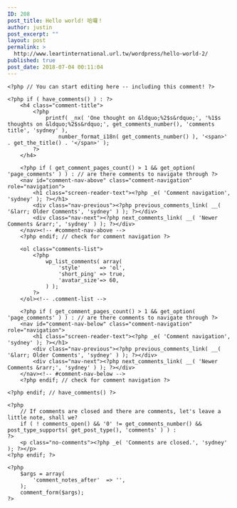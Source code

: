 ```yaml
---
ID: 208
post_title: Hello world! 哈囉！
author: justin
post_excerpt: ""
layout: post
permalink: >
  http://www.leartinternational.url.tw/wordpress/hello-world-2/
published: true
post_date: 2018-07-04 00:11:04
---
```

<?php
/**
 * The template for displaying comments.
 *
 * The area of the page that contains both current comments
 * and the comment form.
 *
 * @package Sydney
 */

/*
 * If the current post is protected by a password and
 * the visitor has not yet entered the password we will
 * return early without loading the comments.
 */
if ( post_password_required() ) {
	return;
}
?>

<div id="comments" class="comments-area">

	<?php // You can start editing here -- including this comment! ?>

	<?php if ( have_comments() ) : ?>
		<h4 class="comment-title">
			<?php
				printf( _nx( 'One thought on &ldquo;%2$s&rdquo;', '%1$s thoughts on &ldquo;%2$s&rdquo;', get_comments_number(), 'comments title', 'sydney' ),
					number_format_i18n( get_comments_number() ), '<span>' . get_the_title() . '</span>' );
			?>
		</h4>

		<?php if ( get_comment_pages_count() > 1 && get_option( 'page_comments' ) ) : // are there comments to navigate through ?>
		<nav id="comment-nav-above" class="comment-navigation" role="navigation">
			<h1 class="screen-reader-text"><?php _e( 'Comment navigation', 'sydney' ); ?></h1>
			<div class="nav-previous"><?php previous_comments_link( __( '&larr; Older Comments', 'sydney' ) ); ?></div>
			<div class="nav-next"><?php next_comments_link( __( 'Newer Comments &rarr;', 'sydney' ) ); ?></div>
		</nav><!-- #comment-nav-above -->
		<?php endif; // check for comment navigation ?>

		<ol class="comments-list">
			<?php
				wp_list_comments( array(
					'style'      => 'ol',
					'short_ping' => true,
					'avatar_size'=> 60,
				) );
			?>
		</ol><!-- .comment-list -->

		<?php if ( get_comment_pages_count() > 1 && get_option( 'page_comments' ) ) : // are there comments to navigate through ?>
		<nav id="comment-nav-below" class="comment-navigation" role="navigation">
			<h1 class="screen-reader-text"><?php _e( 'Comment navigation', 'sydney' ); ?></h1>
			<div class="nav-previous"><?php previous_comments_link( __( '&larr; Older Comments', 'sydney' ) ); ?></div>
			<div class="nav-next"><?php next_comments_link( __( 'Newer Comments &rarr;', 'sydney' ) ); ?></div>
		</nav><!-- #comment-nav-below -->
		<?php endif; // check for comment navigation ?>

	<?php endif; // have_comments() ?>

	<?php
		// If comments are closed and there are comments, let's leave a little note, shall we?
		if ( ! comments_open() && '0' != get_comments_number() && post_type_supports( get_post_type(), 'comments' ) ) :
	?>
		<p class="no-comments"><?php _e( 'Comments are closed.', 'sydney' ); ?></p>
	<?php endif; ?>

	<?php 
		$args = array(
			'comment_notes_after'  => '',
		);
		comment_form($args);
	?>

</div><!-- #comments -->